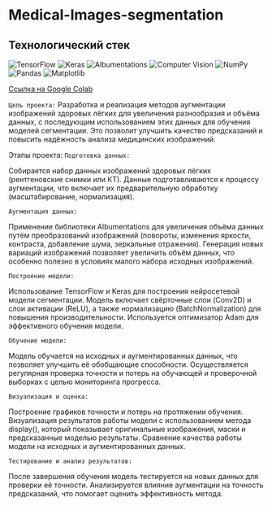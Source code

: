 # Medical-Images-segmentation

## Технологический стек

![TensorFlow](https://img.shields.io/badge/-TensorFlow-FF6F00?logo=tensorflow&logoColor=white&style=for-the-badge)
![Keras](https://img.shields.io/badge/-Keras-D00000?logo=keras&logoColor=white&style=for-the-badge)
![Albumentations](https://img.shields.io/badge/-Albumentations-00A1F1?style=for-the-badge)
![Computer Vision](https://img.shields.io/badge/-Computer%20Vision-3776AB?logo=opencv&logoColor=white&style=for-the-badge)
![NumPy](https://img.shields.io/badge/-NumPy-013243?logo=numpy&logoColor=white&style=for-the-badge)
![Pandas](https://img.shields.io/badge/-Pandas-150458?logo=pandas&logoColor=white&style=for-the-badge)
![Matplotlib](https://img.shields.io/badge/-Matplotlib-3776AB?logo=python&logoColor=white&style=for-the-badge)

[Ссылка на Google Colab](https://colab.research.google.com/drive/12csQra_mahG4nrfCfGEkGhH-Ndc7D1r0?usp=sharing)

`Цель проекта:`
Разработка и реализация методов аугментации изображений здоровых лёгких для увеличения разнообразия и объёма данных, с последующим использованием этих данных для обучения моделей сегментации. Это позволит улучшить качество предсказаний и повысить надёжность анализа медицинских изображений.

Этапы проекта:
`Подготовка данных:`

Собирается набор данных изображений здоровых лёгких (рентгеновские снимки или КТ).
Данные подготавливаются к процессу аугментации, что включает их предварительную обработку (масштабирование, нормализация).

`Аугментация данных:`

Применение библиотеки Albumentations для увеличения объёма данных путём преобразований изображений (повороты, изменения яркости, контраста, добавление шума, зеркальные отражения).
Генерация новых вариаций изображений позволяет увеличить объём данных, что особенно полезно в условиях малого набора исходных изображений.

`Построение модели:`

Использование TensorFlow и Keras для построения нейросетевой модели сегментации.
Модель включает свёрточные слои (Conv2D) и слои активации (ReLU), а также нормализацию (BatchNormalization) для повышения производительности.
Используется оптимизатор Adam для эффективного обучения модели.

`Обучение модели:`

Модель обучается на исходных и аугментированных данных, что позволяет улучшить её обобщающие способности.
Осуществляется регулярная проверка точности и потерь на обучающей и проверочной выборках с целью мониторинга прогресса.

`Визуализация и оценка:`

Построение графиков точности и потерь на протяжении обучения.
Визуализация результатов работы модели с использованием метода display(), который показывает оригинальные изображения, маски и предсказанные моделью результаты.
Сравнение качества работы модели на исходных и аугментированных данных.

`Тестирование и анализ результатов:`

После завершения обучения модель тестируется на новых данных для проверки её точности.
Анализируется влияние аугментации на точность предсказаний, что помогает оценить эффективность метода.


